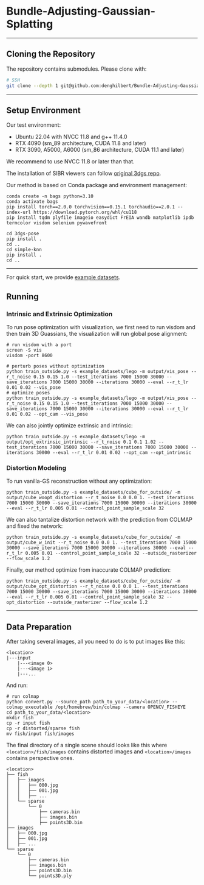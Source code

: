 # Bundle-Adjusting-Gaussian-Splatting

***

## Cloning the Repository

The repository contains submodules. Please clone with:

```bash
# SSH
git clone --depth 1 git@github.com:denghilbert/Bundle-Adjusting-Gaussian-Splatting.git --recursive
```

***

## Setup Environment

Our test environment:

* Ubuntu 22.04 with NVCC 11.8 and g++ 11.4.0
* RTX 4090 (sm_89 architecture, CUDA 11.8 and later)
* RTX 3090, A5000, A6000 (sm_86 architecture, CUDA 11.1 and later)

We recommend to use NVCC 11.8 or later than that.

The installation of SIBR viewers can follow [original 3dgs repo](https://github.com/graphdeco-inria/gaussian-splatting?tab=readme-ov-file#interactive-viewers).

Our method is based on Conda package and environment management:

```shell
conda create -n bags python=3.10
conda activate bags
pip install torch==2.0.0 torchvision==0.15.1 torchaudio==2.0.1 --index-url https://download.pytorch.org/whl/cu118
pip install tqdm plyfile imageio easydict FrEIA wandb matplotlib ipdb termcolor visdom selenium pywavefront

cd 3dgs-pose
pip install .
cd ..
cd simple-knn
pip install .
cd ..
```

***

For quick start, we provide [example datasets](https://drive.google.com/file/d/118bDUMFfdths00UWQL-Xs5q-BpdVVsxA/view?usp=sharing).

## Running

### Intrinsic and Extrinsic Optimization

To run pose optimization with visualization, we first need to run visdom and then train 3D Guassians, the visualization will run global pose alignment:

```shell
# run visdom with a port
screen -S vis
visdom -port 8600
```

```shell
# perturb poses without optimization
python train_outside.py -s example_datasets/lego -m output/vis_pose --r_t_noise 0.15 0.15 1.0 --test_iterations 7000 15000 30000 --save_iterations 7000 15000 30000 --iterations 30000 --eval --r_t_lr 0.01 0.02 --vis_pose
# optimize poses
python train_outside.py -s example_datasets/lego -m output/vis_pose --r_t_noise 0.15 0.15 1.0 --test_iterations 7000 15000 30000 --save_iterations 7000 15000 30000 --iterations 30000 --eval --r_t_lr 0.01 0.02 --opt_cam --vis_pose
```

We can also jointly optimize extrinsic and intrinsic:

```shell
python train_outside.py -s example_datasets/lego -m output/opt_extrinsic_intrinsic --r_t_noise 0.1 0.1 1.02 --test_iterations 7000 15000 30000 --save_iterations 7000 15000 30000 --iterations 30000 --eval --r_t_lr 0.01 0.02 --opt_cam --opt_intrinsic
```

### Distortion Modeling

To run vanilla-GS reconstruction without any optimization:

```shell
python train_outside.py -s example_datasets/cube_for_outside/ -m output/cube_woopt_distortion --r_t_noise 0.0 0.0 1. --test_iterations 7000 15000 30000 --save_iterations 7000 15000 30000 --iterations 30000 --eval --r_t_lr 0.005 0.01 --control_point_sample_scale 32
```

We can also tantalize distortion network with the prediction from COLMAP and fixed the network:

```shell
python train_outside.py -s example_datasets/cube_for_outside/ -m output/cube_w_init --r_t_noise 0.0 0.0 1. --test_iterations 7000 15000 30000 --save_iterations 7000 15000 30000 --iterations 30000 --eval --r_t_lr 0.005 0.01 --control_point_sample_scale 32 --outside_rasterizer --flow_scale 1.2
```

Finally, our method optimize from inaccurate COLMAP prediction:

```shell
python train_outside.py -s example_datasets/cube_for_outside/ -m output/cube_opt_distortion --r_t_noise 0.0 0.0 1. --test_iterations 7000 15000 30000 --save_iterations 7000 15000 30000 --iterations 30000 --eval --r_t_lr 0.005 0.01 --control_point_sample_scale 32 --opt_distortion --outside_rasterizer --flow_scale 1.2
```

***

## Data Preparation

After taking several images, all you need to do is to put images like this:

```
<location>
|---input
    |---<image 0>
    |---<image 1>
    |---...
```

And run:

```shell
# run colmap
python convert.py --source_path path_to_your_data/<location> --colmap_executable /opt/homebrew/bin/colmap --camera OPENCV_FISHEYE
cd path_to_your_data/<location>
mkdir fish
cp -r input fish
cp -r distorted/sparse fish
mv fish/input fish/images
```

The final directory of a single scene should looks like this where `<location>/fish/images` contains distorted images and `<location>/images` contains perspective ones.

```
<location>
├── fish
│   ├── images
│   │   ├── 000.jpg
│   │   ├── 001.jpg
│   │   ├── ...
│   └── sparse
│       └── 0
│           ├── cameras.bin
│           ├── images.bin
│           ├── points3D.bin
├── images
│   ├── 000.jpg
│   ├── 001.jpg
│   ├── ...
└── sparse
    └── 0
        ├── cameras.bin
        ├── images.bin
        ├── points3D.bin
        └── points3D.ply
```

